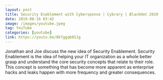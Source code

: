 ```yaml
---
layout: post
title: Security Enablement with Cybersponse | Cybrary | BlackHat 2019
date: 2019-08-16 03:42
image: /images/youtube.jpeg
tag: YouTube
categories: [youtube]
link: https://youtu.be/0kTggq68SJg
---
```

Jonathan and Joe discuss the new idea of Security Enablement. Security Enablement is the idea of helping your IT organization as a whole better grasp and understand the core security concepts that relate to their role.  This concept is something that has become more apparent as enterprise hacks and leaks happen with more frequency and greater consequences.
